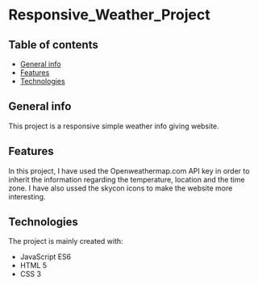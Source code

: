 # Responsive_Weather_Project

## Table of contents

* [General info](#general-info)
* [Features](#features)
* [Technologies](#technologies)

## General info

This project is a responsive simple weather info giving website.

## Features

In this project, I have used the Openweathermap.com API key in order to inherit the information regarding the temperature, location and the time zone. I have also ussed the skycon icons to make the website more interesting. 

## Technologies

The project is mainly created with:

* JavaScript ES6
* HTML 5
* CSS 3
